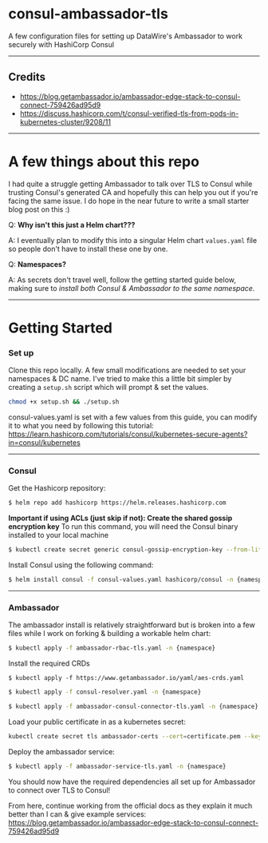 # consul-ambassador-tls

A few configuration files for setting up DataWire's Ambassador to work securely with HashiCorp Consul

---

## Credits

- https://blog.getambassador.io/ambassador-edge-stack-to-consul-connect-759426ad95d9
- https://discuss.hashicorp.com/t/consul-verified-tls-from-pods-in-kubernetes-cluster/9208/11

---
# A few things about this repo 

I had quite a struggle getting Ambassador to talk over TLS to Consul while trusting Consul's generated CA and hopefully this can help you out if you're facing the same issue. I do hope in the near future to write a small starter blog post on this :)

Q: **Why isn't this just a Helm chart???**

A: I eventually plan to modify this into a singular Helm chart `values.yaml` file so people don't have to install these one by one. 

Q: **Namespaces?**

A: As secrets don't travel well, follow the getting started guide below, making sure to *install both Consul & Ambassador to the same namespace*.
 
---

# Getting Started

### Set up

Clone this repo locally. A few small modifications are needed to set your namespaces & DC name. 
I've tried to make this a little bit simpler by creating a `setup.sh` script which will prompt & set the values.

```sh
chmod +x setup.sh && ./setup.sh
```

consul-values.yaml is set with a few values from this guide, you can modify it to what you need by following this tutorial: 
 https://learn.hashicorp.com/tutorials/consul/kubernetes-secure-agents?in=consul/kubernetes 

---

### Consul

Get the Hashicorp repository:
```sh
$ helm repo add hashicorp https://helm.releases.hashicorp.com
```
**Important if using ACLs (just skip if not): Create the shared gossip encryption key**
To run this command, you will need the Consul binary installed to your local machine

```sh
$ kubectl create secret generic consul-gossip-encryption-key --from-literal=key=$(consul keygen) -n {namespace}
```

Install Consul using the following command:
```sh
$ helm install consul -f consul-values.yaml hashicorp/consul -n {namespace}
```

--- 

### Ambassador

The ambassador install is relatively straightforward but is broken into a few files while I work on forking & building a workable helm chart:

```sh
$ kubectl apply -f ambassador-rbac-tls.yaml -n {namespace}
```

Install the required CRDs

```
$ kubectl apply -f https://www.getambassador.io/yaml/aes-crds.yaml
```

```sh
$ kubectl apply -f consul-resolver.yaml -n {namespace}
```

```sh
$ kubectl apply -f ambassador-consul-connector-tls.yaml -n {namespace}
```

Load your public certificate in as a kubernetes secret:

```sh
kubectl create secret tls ambassador-certs --cert=certificate.pem --key=key.pem -n {namespace}
```
Deploy the ambassador service:
```sh
$ kubectl apply -f ambassador-service-tls.yaml -n {namespace}
```

You should now have the required dependencies all set up for Ambassador to connect over TLS to Consul! 

From here, continue working from the official docs as they explain it much better than I can & give example services: 
https://blog.getambassador.io/ambassador-edge-stack-to-consul-connect-759426ad95d9
